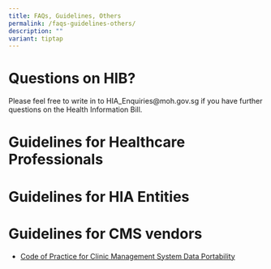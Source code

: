 ```yaml
---
title: FAQs, Guidelines, Others
permalink: /faqs-guidelines-others/
description: ""
variant: tiptap
---
```

<h1>Questions on HIB?</h1><p>Please feel free to write in to HIA_Enquiries@moh.gov.sg if you have further questions on the Health Information Bill.</p><h1>Guidelines for Healthcare Professionals</h1><h1>Guidelines for HIA Entities</h1><h1>Guidelines for CMS vendors</h1><ul data-tight="true" class="tight"><li><p><a href="https://www.moh.gov.sg/resources-statistics/guidelines/code-of-practice-for-clinic-management-system-data-portability" rel="noopener noreferrer nofollow" target="_blank">Code of Practice for Clinic Management System Data Portability</a></p></li></ul><p></p>